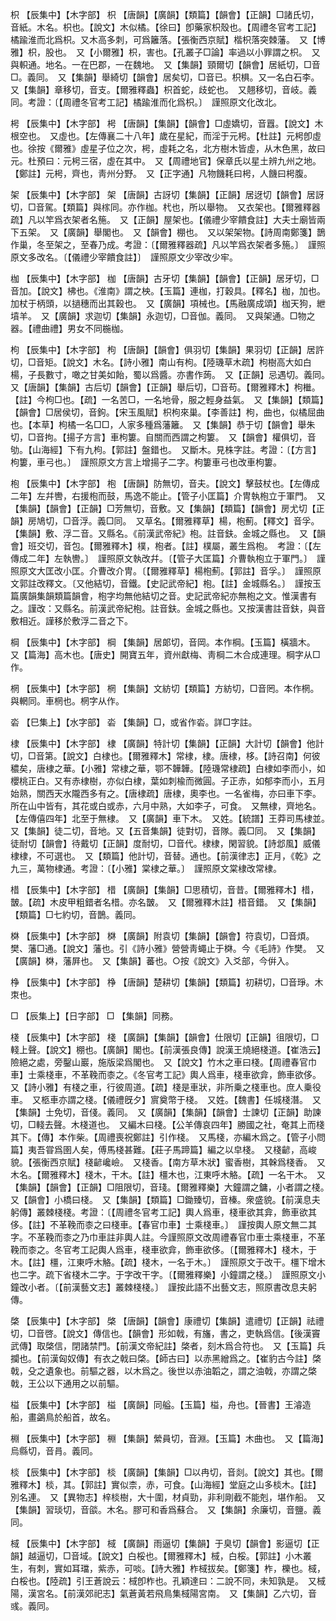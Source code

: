 <!-- { "loadSidebar": true } -->
枳	【辰集中】【木字部】	枳	【唐韻】【廣韻】【類篇】【韻會】【正韻】□諸氏切，音紙。木名。枳也。【說文】木似橘。【徐曰】卽藥家枳殼也。【周禮冬官考工記】橘踰淮而北爲枳。又木高多刺，可爲籬落。【張衡西京賦】楷枳落突棘藩。　又【博雅】枳，股也。　又【小爾雅】枳，害也。【孔叢子□論】率過以小罪謂之枳。　又與軹通。地名。一在巴郡，一在魏地。　又【集韻】頸爾切【韻會】居紙切，□音□。義同。　又【集韻】舉綺切【韻會】居矣切，□音已。枳椇。又一名白石李。　又【集韻】章移切，音支。【爾雅釋蟲】枳首蛇，歧蛇也。　又翹移切，音岐。義同。考證：〔【周禮冬官考工記】橘踰淮而化爲枳。〕　謹照原文化改北。 

枵	【辰集中】【木字部】	枵	【唐韻】【集韻】【韻會】□虛嬌切，音囂。【說文】木根空也。　又虛也。【左傳襄二十八年】歲在星紀，而淫于元枵。【杜註】元枵卽虛也。徐按《爾雅》虛星子位之次，枵，虛耗之名，北方樹木皆虛，从木色黑，故曰元。杜預曰：元枵三宿，虛在其中。　又【周禮地官】保章氏以星土辨九州之地。【鄭註】元枵，齊也，靑州分野。　又【正字通】凡物饑耗曰枵，人饑曰枵腹。

架	【辰集中】【木字部】	架	【唐韻】古訝切【集韻】【正韻】居迓切【韻會】居訝切，□音駕。【類篇】與榢同。亦作枷。杙也，所以舉物。　又衣架也。【爾雅釋器疏】凡以竿爲衣架者名箷。　又【正韻】屋架也。【儀禮少宰饋食註】大夫士廟皆兩下五架。　又【廣韻】舉閣也。　又【韻會】棚也。　又以架架物。【詩周南鄭箋】鵲作巢，冬至架之，至春乃成。考證：〔【爾雅釋器疏】凡以竿爲衣架者多箷。〕　謹照原文多改名。〔【儀禮少宰饋食註】〕　謹照原文少宰改少牢。 

枷	【辰集中】【木字部】	枷	【唐韻】古牙切【集韻】【韻會】【正韻】居牙切，□音加。【說文】柫也。《淮南》謂之柍。【玉篇】連枷，打穀具。【釋名】枷，加也。加杖于柄頭，以撾穗而出其穀也。　又【廣韻】項械也。【馬融廣成頌】枷天狗，紲墳羊。　又【廣韻】求迦切【集韻】永迦切，□音伽。義同。　又與架通。□物之器。【禮曲禮】男女不同椸枷。

枸	【辰集中】【木字部】	枸	【唐韻】【韻會】俱羽切【集韻】果羽切【正韻】居許切，□音矩。【說文】木名。【詩小雅】南山有枸。【陸璣草木疏】枸樹高大如白楊，子長數寸，噉之甘美如飴，蜀以爲醬。亦書作蒟。　又【正韻】忌遇切。義同。　又【唐韻】【集韻】古后切【韻會】【正韻】舉后切，□音苟。【爾雅釋木】枸檵。【註】今枸□也。【疏】一名苦□，一名地骨，服之輕身益氣。　又【集韻】【類篇】【韻會】□居侯切，音鉤。【宋玉風賦】枳枸來巢。【李善註】枸，曲也，似橘屈曲也。【本草】枸橘一名□□，人家多種爲藩籬。　又【集韻】恭于切【韻會】舉朱切，□音拘。【揚子方言】車枸簍。自關而西謂之枸簍。　又【韻會】權俱切，音劬。【山海經】下有九枸。【郭註】盤錯也。　又斷木。見株字註。考證：〔【方言】枸簍，車弓也。〕　謹照原文方言上增揚子二字。枸簍車弓也改車枸簍。 

枹	【辰集中】【木字部】	枹	【唐韻】防無切，音夫。【說文】擊鼓杖也。【左傳成二年】左幷轡，右援枹而鼓，馬逸不能止。【管子小匡篇】介冑執枹立于軍門。　又【集韻】【韻會】【正韻】□芳無切，音敷。又【集韻】【類篇】【韻會】房尤切【正韻】房鳩切，□音浮。義□同。　又草名。【爾雅釋草】楊，枹薊。【釋文】音孚。【集韻】敷、浮二音。又縣名。《前漢武帝紀》枹。註音鈇。金城之縣也。　又【韻會】班交切，音包。【爾雅釋木】樸，枹者。【註】樸屬，叢生爲枹。　考證：〔【左傳成二年】左執轡。〕　謹照原文執改幷。〔【管子大匡篇】介曹執枹立于軍門。〕　謹照原文大匡改小匡。介曹改介冑。〔【爾雅釋草】楊枹薊。【郭註】音孚。〕　謹照原文郭註改釋文。〔又他結切，音鐵。【史記武帝紀】枹。【註】金城縣名。〕　謹按玉篇廣韻集韻類篇韻會，枹字均無他結切之音。史記武帝紀亦無枹之文。惟漢書有之。謹改：又縣名。前漢武帝紀枹。註音鈇。金城之縣也。又按漢書註音鈇，與音敷相近。謹移於敷浮二音之下。 

棡	【辰集中】【木字部】	棡	【集韻】居郞切，音岡。本作棡。【玉篇】橫牆木。　又【篇海】高木也。【唐史】開寶五年，資州獻梅、靑棡二木合成連理。棡字从□作。

棢	【辰集中】【木字部】	棢	【集韻】文紡切【類篇】方紡切，□音罔。本作棢。與輞同。車棢也。棢字从作。

沯	【巳集上】【水字部】	沯	【集韻】□，或省作沯。詳□字註。

棣	【辰集中】【木字部】	棣	【廣韻】特計切【集韻】【正韻】大計切【韻會】他計切，□音第。【說文】白棣也。【爾雅釋木】常棣，棣。唐棣，栘。【詩召南】何彼穠矣，唐棣之華。【小雅】常棣之華，鄂不韡韡。【陸璣常棣疏】白棣如李而小，如櫻桃正白。又有赤棣樹，亦似白棣，葉如刺楡而微圓。子正赤，如郁李而小，五月始熟，關西天水隴西多有之。【唐棣疏】唐棣，奧李也。一名雀梅，亦曰車下李。所在山中皆有，其花或白或赤，六月中熟，大如李子，可食。　又無棣，齊地名。【左傳僖四年】北至于無棣。　又【廣韻】車下木。　又姓。【統譜】王莽司馬棣並。　又【集韻】徒二切，音地。又【五音集韻】徒對切，音隊。義□同。　又【集韻】徒耐切【韻會】待戴切【正韻】度耐切，□音代。棣棣，閑習貌。【詩邶風】威儀棣棣，不可選也。　又【類篇】他計切，音替。通也。【前漢律志】正月，《乾》之九三，萬物棣通。考證：〔【小雅】棠棣之華。〕　謹照原文棠棣改常棣。 

棤	【辰集中】【木字部】	棤	【廣韻】【集韻】□思積切，音昔。【爾雅釋木】棤，皵。【疏】木皮甲粗錯者名棤。亦名皵。　又【爾雅釋木註】棤音錯。　又【集韻】【類篇】□七約切，音鵲。義同。

棥	【辰集中】【木字部】	棥	【廣韻】附袁切【集韻】【韻會】符袁切，□音煩。樊、藩□通。【說文】藩也。引《詩小雅》營營靑蠅止于棥。今《毛詩》作樊。　又【廣韻】棥，藩屛也。　又【集韻】蕃也。○按《說文》入爻部，今倂入。

棦	【辰集中】【木字部】	棦	【唐韻】楚耕切【集韻】【類篇】初耕切，□音琤。木朿也。

□	【辰集上】【日字部】	□	【集韻】同務。

棧	【辰集中】【木字部】	棧	【廣韻】【集韻】【韻會】仕限切【正韻】徂限切，□輚上聲。【說文】棚也。【廣韻】閣也。【前漢張良傳】說漢王燒絕棧道。【崔浩云】險絕之處，旁鑿山巖，施版梁爲閣也。　又【說文】竹木之車曰棧。【周禮春官巾車】士乘棧車，不革鞔而桼之。《冬官考工記》輿人爲車，棧車欲弇，飾車欲侈。　又【詩小雅】有棧之車，行彼周道。【疏】棧是車狀，非所乗之棧車也。庶人乗役車。　又柩車亦謂之棧。【儀禮旣夕】賔奠幣于棧。　又姓。【魏書】任城棧潛。　又【集韻】士免切，音俴。義同。　又【廣韻】【集韻】【韻會】士諫切【正韻】助諫切，□輚去聲。木棧道也。　又編木曰棧。【公羊傳哀四年】勝國之社，奄其上而棧其下。【傳】本作柴。【周禮喪祝鄭註】引作棧。　又馬棧，亦編木爲之。【管子小問篇】夷吾甞爲圉人矣，傅馬棧甚難。【莊子馬蹄篇】編之以皁棧。　又棧齴，高峻貌。【張衡西京賦】棧齴巉嶮。　又棧香。【南方草木狀】蜜香樹，其榦爲棧香。　又木名。【爾雅釋木】棧木，干木。【註】橿木也，江東呼木觡。【疏】一名干木。　又【集韻】【韻會】【正韻】□阻限切，音琖。【爾雅釋樂】大鐘謂之鏞，小者謂之棧。　又【韻會】小橋曰棧。　又【集韻】【類篇】□鋤臻切，音榛。衆盛貌。【前漢息夫躬傳】叢棘棧棧。考證：〔【周禮冬官考工記】輿人爲車，棧車欲其弇，飾車欲其侈。【註】不革鞔而桼之曰棧車。【春官巾車】士乘棧車。〕　謹按輿人原文無二其字。不革鞔而桼之乃巾車註非輿人註。今謹照原文改周禮春官巾車士乘棧車，不革鞔而桼之。冬官考工記輿人爲車，棧車欲弇，飾車欲侈。〔【爾雅釋木】棧木，于木。【註】橿，江東呼木觡。【疏】棧木，一名于木。〕　謹照原文于改干。橿下增木也二字。疏下省棧木二字。于字改干字。〔【爾雅釋樂】小鐘謂之棧。〕　謹照原文小鐘改小者。〔【前漢藝文志】叢棘棧棧。〕　謹按此語不出藝文志，照原書改息夫躬傳。 

棨	【辰集中】【木字部】	棨	【唐韻】【韻會】康禮切【集韻】遣禮切【正韻】祛禮切，□音啓。【說文】傳信也。【韻會】形如戟，有旛，書之，吏執爲信。【後漢竇武傳】取棨信，閉諸禁門。【前漢文帝紀註】棨者，刻木爲合符也。　又【玉篇】兵攔也。【前漢匈奴傳】有衣之戟曰棨。【師古曰】以赤黑繒爲之。【崔豹古今註】棨戟，殳之遺象也。前驅之器，以木爲之。後世以赤油韜之，謂之油戟，亦謂之棨戟，王公以下通用之以前驅。

榏	【辰集中】【木字部】	榏	【廣韻】同艗。【玉篇】榏，舟也。【晉書】王濬造船，畫鷁鳥於船首，故名。

棩	【辰集中】【木字部】	棩	【集韻】縈員切，音淵。【玉篇】木曲也。　又【篇海】烏縣切，音肙。義同。

棪	【辰集中】【木字部】	棪	【廣韻】【集韻】□以冉切，音剡。【說文】其也。【爾雅釋木】棪，其。【郭註】實似柰，赤，可食。【山海經】堂庭之山多棪木。【註】別名連。　又【異物志】梓棪樹，大十圍，材貞勁，非利剛截不能剋，堪作船。　又【集韻】習琰切，音燄。木名。膠可和香爲蘇合。　又【集韻】余廉切，音鹽。義同。

棫	【辰集中】【木字部】	棫	【廣韻】雨逼切【集韻】于臭切【韻會】影逼切【正韻】越逼切，□音域。【說文】白桵也。【爾雅釋木】棫，白桵。【郭註】小木叢生，有刺，實如耳璫，紫赤，可啖。【詩大雅】柞棫拔矣。【鄭箋】柞，櫟也。棫，白桵也。【陸疏】引王蒼說云：棫卽柞也。孔穎達曰：二說不同，未知孰是。　又棫陽，漢宮名。【前漢郊祀志】氣蒼黃若飛鳥集棫陽宮南。　又【集韻】乙六切，音彧。義同。

